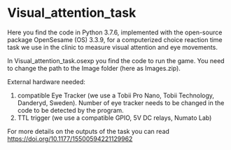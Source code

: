 # Visual_attention_task
Here you find the code in Python 3.7.6, implemented with the open-source package OpenSesame (OS) 3.3.9, for a computerized choice reaction time task we use in the clinic to measure visual attention and eye movements.

In Visual_attention_task.osexp you find the code to run the game. You need to change the path to the Image folder (here as Images.zip).

External hardware needed:
1) compatible Eye Tracker (we use a Tobii Pro Nano, Tobii Technology, Danderyd, Sweden). Number of eye tracker needs to be changed in the code to be detected by the program.
2) TTL trigger (we use a compatible GPIO, 5V DC relays, Numato Lab) 

For more details on the outputs of the task you can read https://doi.org/10.1177/15500594221129962
